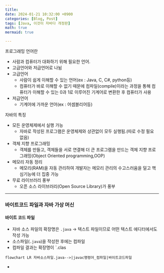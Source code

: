 ```yaml
---
title: 
date: 2024-01-21 10:32:00 +0900
categories: [Blog, Post]
tags: [Java, 이것이 자바다 개정판]
math: true
mermaid: true

---
```


프로그래밍 언어란

* 사람과 컴퓨터가 대화하기 위해 필요한 언어.
* 고급언어와 저급언어로 나뉨
* 고급언어 
	* 사람이 쉽게 이해할 수 있는 언어(ex : Java, C, C#, python등)
	*  컴퓨터가 바로 이해할 수 없기 때문에 컴파일(compile)이라는 과정을 통해 컴퓨터가 이해할 수 있는 0과 1로 이루어진 기계어로 변환한 후 컴퓨터가 사용
* 저급언어
	* 기계어에 가까운 언어(ex : 어셈블리어등)


자바의 특징

* 모든 운영체제에서 실행 가능
	* 자바로 작성된 프로그램은 운영체제와 상관없이 모두 실행됨.(따로 수정 필요 없음)
* 객체 지향 프로그래밍
	* 객체를 만들고, 객체들을 서로 연결해 더 큰 프로그램을 만드는 객체 지향 프로그래밍(Object Oriented programming,OOP)
* 메모리 자동 정리
	* 메모리(RAM)을 자동 관리하여 개발자는 메모리 관리의 수고스러움을 덜고 핵심기능에 더 집중 가능
* 무료 라이브러리 풍부
	* 오픈 소스 라이브러리(Open Source Library)가 풍부

---

### 바이트코드 파일과 자바 가상 머신
#### 바이트 코드 파일
* 자바 소스 파일의 확장명은 `.java` → 텍스트 파일이므로 어떤 텍스트 에디터에서도 작성 가능
* 소스파일(`.java`)을 작성한 후에는 컴파일
* 컴파일 결과는 확장명이 `.clas
```mermaid
flowchart LR 자바소스파일.java-->|javac명령어_컴파일|바이트코드파일
```
* 
<!--stackedit_data:
eyJoaXN0b3J5IjpbMTE2MjYzNzU5OSwtNTgwMTc5MzQ2LDEwMT
M1MjA0MjZdfQ==
-->